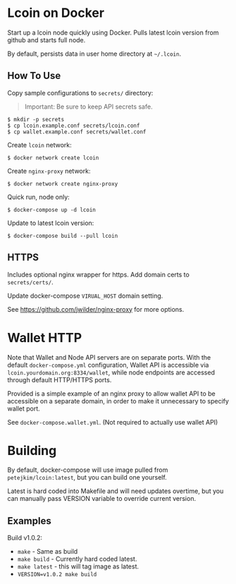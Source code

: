 Lcoin on Docker
=====

Start up a lcoin node quickly using Docker.
Pulls latest lcoin version from github and starts full node.

By default, persists data in user home directory at `~/.lcoin`.

How To Use
----

Copy sample configurations to `secrets/` directory:
>Important: Be sure to keep API secrets safe.
```
$ mkdir -p secrets
$ cp lcoin.example.conf secrets/lcoin.conf
$ cp wallet.example.conf secrets/wallet.conf
```

Create `lcoin` network:
```
$ docker network create lcoin
```

Create `nginx-proxy` network:
```
$ docker network create nginx-proxy
```

Quick run, node only:
```
$ docker-compose up -d lcoin
```

Update to latest lcoin version:
```
$ docker-compose build --pull lcoin
```

HTTPS
----
Includes optional nginx wrapper for https. Add domain certs to `secrets/certs/`.

Update docker-compose `VIRUAL_HOST` domain setting.

See https://github.com/jwilder/nginx-proxy for more options.

# Wallet HTTP
Note that Wallet and Node API servers are on separate ports.
With the default `docker-compose.yml` configuration, Wallet API is accessible via `lcoin.yourdomain.org:8334/wallet`, while node endpoints are accessed through default HTTP/HTTPS ports.

Provided is a simple example of an nginx proxy to allow wallet API to be accessible
on a separate domain, in order to make it unnecessary to specify wallet port.

See `docker-compose.wallet.yml`. (Not required to actually use wallet API)

# Building

By default, docker-compose will use image pulled from `petejkim/lcoin:latest`,
but you can build one yourself.

Latest is hard coded into Makefile and will need updates overtime,
but you can manually pass VERSION variable to override current version.

## Examples
Build v1.0.2:
  - `make` - Same as build
  - `make build` - Currently hard coded latest.
  - `make latest` - this will tag image as latest.
  - `VERSION=v1.0.2 make build`
